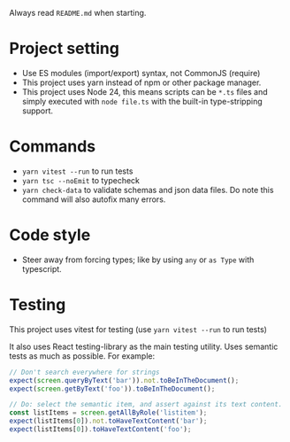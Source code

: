 Always read `README.md` when starting.

# Project setting

- Use ES modules (import/export) syntax, not CommonJS (require)
- This project uses yarn instead of npm or other package manager.
- This project uses Node 24, this means scripts can be `*.ts` files and simply executed with `node file.ts` with the built-in type-stripping support.

# Commands

- `yarn vitest --run` to run tests
- `yarn tsc --noEmit` to typecheck
- `yarn check-data` to validate schemas and json data files. Do note this command will also autofix many errors.

# Code style

- Steer away from forcing types; like by using `any` or `as Type` with typescript.

# Testing

This project uses vitest for testing (use `yarn vitest --run` to run tests)

It also uses React testing-library as the main testing utility. Uses semantic tests as much as possible. For example:

```ts
// Don't search everywhere for strings
expect(screen.queryByText('bar')).not.toBeInTheDocument();
expect(screen.getByText('foo')).toBeInTheDocument();

// Do: select the semantic item, and assert against its text content.
const listItems = screen.getAllByRole('listitem');
expect(listItems[0]).not.toHaveTextContent('bar');
expect(listItems[0]).toHaveTextContent('foo');
```
